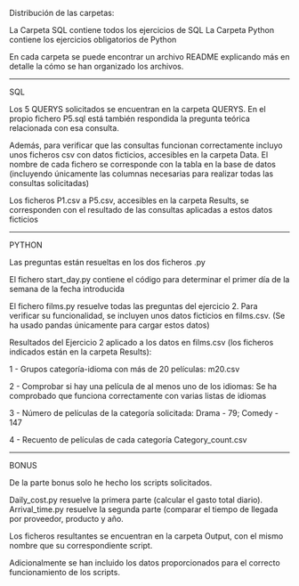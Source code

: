 Distribución de las carpetas:

La Carpeta SQL contiene todos los ejercicios de  SQL
La Carpeta Python contiene los ejercicios obligatorios de Python


En cada carpeta se puede encontrar un archivo README explicando más en detalle la cómo se han organizado los archivos.


------------------------
SQL

Los 5 QUERYS solicitados se encuentran en la carpeta QUERYS. 
En el propio fichero P5.sql está también respondida la pregunta teórica relacionada con esa consulta.

Además, para verificar que las consultas funcionan correctamente incluyo unos ficheros csv con datos ficticios, accesibles en la carpeta Data. 
El nombre de cada fichero se corresponde con la tabla en la base de datos (incluyendo únicamente las columnas necesarias para realizar todas las consultas solicitadas)

Los ficheros P1.csv a P5.csv, accesibles en la carpeta Results, se corresponden con el resultado de las consultas aplicadas a estos datos ficticios



------------------------
PYTHON

Las preguntas están resueltas en los dos ficheros .py

El fichero start_day.py contiene el código para determinar el primer día de la semana de la fecha introducida

El fichero films.py resuelve todas las preguntas del ejercicio 2.
Para verificar su funcionalidad, se incluyen unos datos ficticios en films.csv. (Se ha usado pandas únicamente para cargar estos datos)

Resultados del Ejercicio 2 aplicado a los datos en films.csv (los ficheros indicados están en la carpeta Results):

1 - Grupos categoría-idioma con más de 20 películas: 
    m20.csv

2 - Comprobar si hay una película de al menos uno de los idiomas:
    Se ha comprobado que funciona correctamente con varias listas de idiomas 

3 - Número de películas de la categoría solicitada:
    Drama - 79; Comedy - 147

4 - Recuento de películas de cada categoría
    Category_count.csv


------------------------
BONUS

De la parte bonus solo he hecho los scripts solicitados.

Daily_cost.py resuelve la primera parte (calcular el gasto total diario). Arrival_time.py resuelve la segunda parte (comparar el tiempo de llegada por proveedor, producto y año.

Los ficheros resultantes se encuentran en la carpeta Output, con el mismo nombre que su correspondiente script.

Adicionalmente se han incluido los datos proporcionados para el correcto funcionamiento de los scripts.
